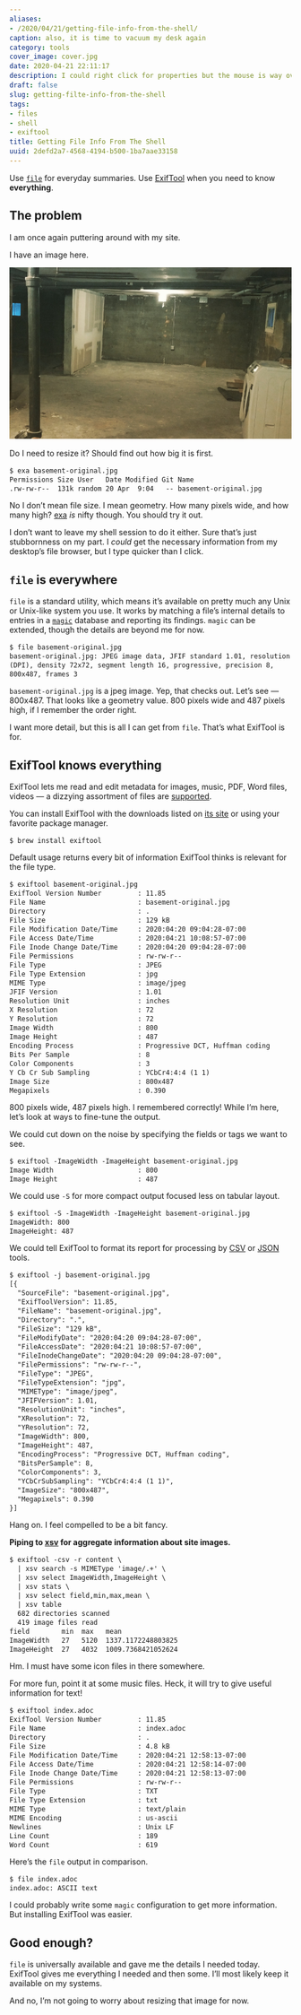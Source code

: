 ```yaml
---
aliases:
- /2020/04/21/getting-file-info-from-the-shell/
caption: also, it is time to vacuum my desk again
category: tools
cover_image: cover.jpg
date: 2020-04-21 22:11:17
description: I could right click for properties but the mouse is way over there
draft: false
slug: getting-filte-info-from-the-shell
tags:
- files
- shell
- exiftool
title: Getting File Info From The Shell
uuid: 2defd2a7-4568-4194-b500-1ba7aae33158
---
```


Use [`file`](https://en.wikipedia.org/wiki/File_(command)) for everyday
summaries. Use [ExifTool](https://exiftool.org/) when you need to know
**everything**.

The problem
-----------

I am once again puttering around with my site.

I have an image here.

![grubby scary basement](basement-original.jpg
  "I occupied this basement [a few years ago](/post/2017/03/geekish-update/)")

Do I need to resize it? Should find out how big it is first.

    $ exa basement-original.jpg
    Permissions Size User   Date Modified Git Name
    .rw-rw-r--  131k random 20 Apr  9:04   -- basement-original.jpg

No I don’t mean file size. I mean geometry. How many pixels wide, and
how many high? [exa](https://the.exa.website/) *is* nifty though. You
should try it out.

I don’t want to leave my shell session to do it either. Sure that’s just
stubbornness on my part. I *could* get the necessary information from my
desktop’s file browser, but I type quicker than I click.

## `file` is everywhere

`file` is a standard utility, which means it’s available on pretty much
any Unix or Unix-like system you use. It works by matching a file’s
internal details to entries in a
[`magic`](https://linux.die.net/man/5/magic) database and reporting its
findings. `magic` can be extended, though the details are beyond me for
now.

    $ file basement-original.jpg
    basement-original.jpg: JPEG image data, JFIF standard 1.01, resolution (DPI), density 72x72, segment length 16, progressive, precision 8, 800x487, frames 3

`basement-original.jpg` is a jpeg image. Yep, that checks out. Let’s
see — 800x487. That looks like a geometry value. 800 pixels wide and 487
pixels high, if I remember the order right.

I want more detail, but this is all I can get from `file`. That’s what
ExifTool is for.

## ExifTool knows everything

ExifTool lets me read and edit metadata for images, music, PDF, Word
files, videos — a dizzying assortment of files are
[supported](https://exiftool.org/#supported).

You can install ExifTool with the downloads listed on [its
site](https://exiftool.org/) or using your favorite package manager.

    $ brew install exiftool

Default usage returns every bit of information ExifTool thinks is
relevant for the file type.

    $ exiftool basement-original.jpg
    ExifTool Version Number         : 11.85
    File Name                       : basement-original.jpg
    Directory                       : .
    File Size                       : 129 kB
    File Modification Date/Time     : 2020:04:20 09:04:28-07:00
    File Access Date/Time           : 2020:04:21 10:08:57-07:00
    File Inode Change Date/Time     : 2020:04:20 09:04:28-07:00
    File Permissions                : rw-rw-r--
    File Type                       : JPEG
    File Type Extension             : jpg
    MIME Type                       : image/jpeg
    JFIF Version                    : 1.01
    Resolution Unit                 : inches
    X Resolution                    : 72
    Y Resolution                    : 72
    Image Width                     : 800
    Image Height                    : 487
    Encoding Process                : Progressive DCT, Huffman coding
    Bits Per Sample                 : 8
    Color Components                : 3
    Y Cb Cr Sub Sampling            : YCbCr4:4:4 (1 1)
    Image Size                      : 800x487
    Megapixels                      : 0.390

800 pixels wide, 487 pixels high. I remembered correctly! While I’m
here, let’s look at ways to fine-tune the output.

We could cut down on the noise by specifying the fields or tags we want
to see.

    $ exiftool -ImageWidth -ImageHeight basement-original.jpg
    Image Width                     : 800
    Image Height                    : 487

We could use `-S` for more compact output focused less on tabular
layout.

    $ exiftool -S -ImageWidth -ImageHeight basement-original.jpg
    ImageWidth: 800
    ImageHeight: 487

We could tell ExifTool to format its report for processing by
[CSV](https://github.com/secretGeek/awesomecsv) or
[JSON](https://github.com/burningtree/awesome-json) tools.

    $ exiftool -j basement-original.jpg
    [{
      "SourceFile": "basement-original.jpg",
      "ExifToolVersion": 11.85,
      "FileName": "basement-original.jpg",
      "Directory": ".",
      "FileSize": "129 kB",
      "FileModifyDate": "2020:04:20 09:04:28-07:00",
      "FileAccessDate": "2020:04:21 10:08:57-07:00",
      "FileInodeChangeDate": "2020:04:20 09:04:28-07:00",
      "FilePermissions": "rw-rw-r--",
      "FileType": "JPEG",
      "FileTypeExtension": "jpg",
      "MIMEType": "image/jpeg",
      "JFIFVersion": 1.01,
      "ResolutionUnit": "inches",
      "XResolution": 72,
      "YResolution": 72,
      "ImageWidth": 800,
      "ImageHeight": 487,
      "EncodingProcess": "Progressive DCT, Huffman coding",
      "BitsPerSample": 8,
      "ColorComponents": 3,
      "YCbCrSubSampling": "YCbCr4:4:4 (1 1)",
      "ImageSize": "800x487",
      "Megapixels": 0.390
    }]

Hang on. I feel compelled to be a bit fancy.

**Piping to [xsv](https://github.com/BurntSushi/xsv) for aggregate information about site images.**

    $ exiftool -csv -r content \
      | xsv search -s MIMEType 'image/.+' \
      | xsv select ImageWidth,ImageHeight \
      | xsv stats \
      | xsv select field,min,max,mean \
      | xsv table
      682 directories scanned
      419 image files read
    field        min  max   mean
    ImageWidth   27   5120  1337.1172248803825
    ImageHeight  27   4032  1009.7368421052624

Hm. I must have some icon files in there somewhere.

For more fun, point it at some music files. Heck, it will try to give
useful information for text!

    $ exiftool index.adoc
    ExifTool Version Number         : 11.85
    File Name                       : index.adoc
    Directory                       : .
    File Size                       : 4.8 kB
    File Modification Date/Time     : 2020:04:21 12:58:13-07:00
    File Access Date/Time           : 2020:04:21 12:58:14-07:00
    File Inode Change Date/Time     : 2020:04:21 12:58:13-07:00
    File Permissions                : rw-rw-r--
    File Type                       : TXT
    File Type Extension             : txt
    MIME Type                       : text/plain
    MIME Encoding                   : us-ascii
    Newlines                        : Unix LF
    Line Count                      : 189
    Word Count                      : 619

Here’s the `file` output in comparison.

    $ file index.adoc
    index.adoc: ASCII text

I could probably write some `magic` configuration to get more
information. But installing ExifTool was easier.

## Good enough?

`file` is universally available and gave me the details I needed today.
ExifTool gives me everything I needed and then some. I’ll most likely
keep it available on my systems.

And no, I’m not going to worry about resizing that image for now.
